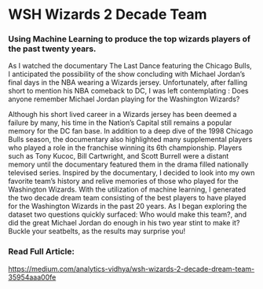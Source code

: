 # WSH Wizards 2 Decade Team

### Using Machine Learning to produce the top wizards players of the past twenty years. 

As I watched the documentary The Last Dance featuring the Chicago Bulls, I anticipated the possibility of the show concluding with Michael Jordan’s final days in the NBA wearing a Wizards jersey. Unfortunately, after falling short to mention his NBA comeback to DC, I was left contemplating : Does anyone remember Michael Jordan playing for the Washington Wizards?

Although his short lived career in a Wizards jersey has been deemed a failure by many, his time in the Nation’s Capital still remains a popular memory for the DC fan base. In addition to a deep dive of the 1998 Chicago Bulls season, the documentary also highlighted many supplemental players who played a role in the franchise winning its 6th championship. Players such as Tony Kucoc, Bill Cartwright, and Scott Burrell were a distant memory until the documentary featured them in the drama filled nationally televised series.
Inspired by the documentary, I decided to look into my own favorite team’s history and relive memories of those who played for the Washington Wizards. With the utilization of machine learning, I generated the two decade dream team consisting of the best players to have played for the Washington Wizards in the past 20 years. As I began exploring the dataset two questions quickly surfaced: Who would make this team?, and did the great Michael Jordan do enough in his two year stint to make it? Buckle your seatbelts, as the results may surprise you!
 
### Read Full Article: 
https://medium.com/analytics-vidhya/wsh-wizards-2-decade-dream-team-35954aaa00fe
